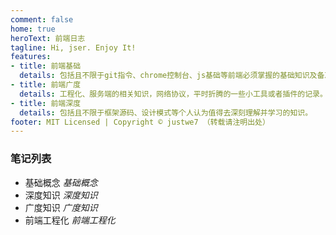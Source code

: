 ```yaml
---
comment: false 
home: true
heroText: 前端日志
tagline: Hi, jser. Enjoy It!
features:
- title: 前端基础
  details: 包括且不限于git指令、chrome控制台、js基础等前端必须掌握的基础知识及备忘的记录。
- title: 前端广度
  details: 工程化、服务端的相关知识，网络协议，平时折腾的一些小工具或者插件的记录。
- title: 前端深度
  details: 包括且不限于框架源码、设计模式等个人认为值得去深刻理解并学习的知识。
footer: MIT Licensed | Copyright © justwe7 （转载请注明出处）
---
```


### 笔记列表

- 基础概念
$基础概念$
- 深度知识
$深度知识$
- 广度知识
$广度知识$
- 前端工程化
$前端工程化$
